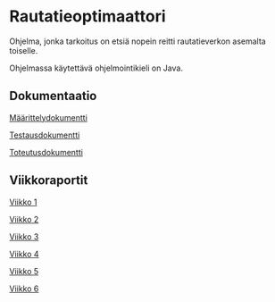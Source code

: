 # Rautatieoptimaattori

Ohjelma, jonka tarkoitus on etsiä nopein reitti rautatieverkon asemalta toiselle. 

Ohjelmassa käytettävä ohjelmointikieli on Java.

## Dokumentaatio
[Määrittelydokumentti](documents/specifications.md)

[Testausdokumentti](documents/testing.md)

[Toteutusdokumentti](documents/implementation.md)

## Viikkoraportit
[Viikko 1](documents/reports/week1.md)

[Viikko 2](documents/reports/week2.md)

[Viikko 3](documents/reports/week3.md)

[Viikko 4](documents/reports/week4.md)

[Viikko 5](documents/reports/week5.md)

[Viikko 6](documents/reports/week5.md)